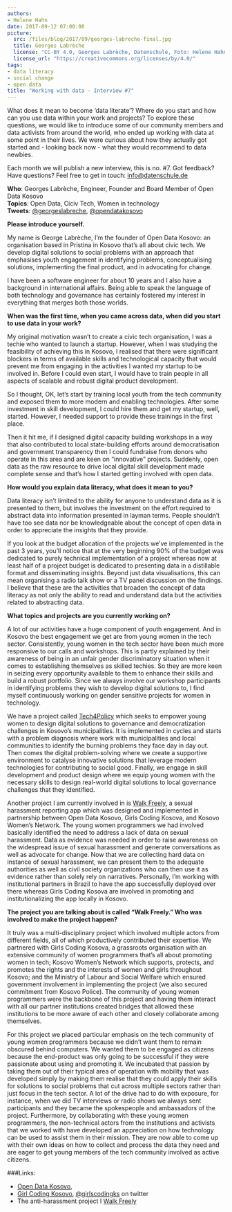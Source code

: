 ```yaml
---
authors: 
- Helene Hahn
date: 2017-09-12 07:00:00
picture:
  src: /files/blog/2017/09/georges-labreche-final.jpg
  title: Georges Labrèche
  license: "CC-BY 4.0, Georges Labrèche, Datenschule, Foto: Helene Hahn"
  license_url: "https://creativecommons.org/licenses/by/4.0/"
tags:
- data literacy
- social change
- open data
title: "Working with data - Interview #7"
---
```


What does it mean to become ‘data literate’? Where do you start and how can you use data within your work and projects? To explore these questions, we would like to introduce some of our community members and data activists from around the world, who ended up working with data at some point in their lives. We were curious about how they actually got started and - looking back now - what they would recommend to data newbies.

Each month we will publish a new interview, this is no. #7. Got feedback? Have questions? Feel free to get in touch: info@datenschule.de

**Who**: Georges Labrèche, Engineer, Founder and Board Member of Open Data Kosovo <br/>
**Topics**: Open Data, Ciciv Tech, Women in technology<br/>
**Tweets**: [@georgeslabreche](http://twitter.com/georgeslabreche), [@opendatakosovo](http://twitter.com/opendatakosovo)

**Please introduce yourself.**
 
My name is George Labrèche, I’m the founder of Open Data Kosovo: an organisation based in Pristina in Kosovo that’s all about civic tech. We develop digital solutions to social problems with an approach that emphasises youth engagement in identifying problems, conceptualising solutions, implementing the final product, and in advocating for change.
 
I have been a software engineer for about 10 years and I also have a background in international affairs. Being able to speak the language of both technology and governance has certainly fostered my interest in everything that merges both those worlds.
 
**When was the first time, when you came across data, when did you start to use data in your work?**
 
My original motivation wasn’t to create a civic tech organisation, I was a techie who wanted to launch a startup. However, when I was studying the feasibility of achieving this in Kosovo, I realised that there were significant blockers in terms of available skills and technological capacity that would prevent me from engaging in the activities I wanted my startup to be involved in. Before I could even start, I would have to train people in all aspects of scalable and robust digital product development.
 
So I thought, OK, let’s start by training local youth from the tech community and exposed them to more modern and enabling technologies. After some investment in skill development, I could hire them and get my startup, well, started. However, I needed support to provide these trainings in the first place.
 
Then it hit me, if I designed digital capacity building workshops in a way that also contributed to local state-building efforts around democratisation and government transparency then I could fundraise from donors who operate in this area and are keen on “innovative” projects. Suddenly, open data as the raw resource to drive local digital skill development made complete sense and that’s how I started getting involved with open data.
 
**How would you explain data literacy, what does it mean to you?**
 
Data literacy isn’t limited to the ability for anyone to understand data as it is presented to them, but involves the investment on the effort required to abstract data into information presented in layman terms. People shouldn’t have too see data nor be knowledgeable about the concept of open data in order to appreciate the insights that they provide.
 
If you look at the budget allocation of the projects we’ve implemented in the past 3 years, you’ll notice that at the very beginning 90% of the budget was dedicated to purely technical implementation of a project whereas now at least half of a project budget is dedicated to presenting data in a distillable format and disseminating insights. Beyond just data visualisations, this can mean organising a radio talk show or a TV panel discussion on the findings. I believe that these are the activities that broaden the concept of data literacy as not only the ability to read and understand data but the activities related to abstracting data.
 
**What topics and projects are you currently working on?**
 
A lot of our activities have a huge component of youth engagement. And in Kosovo the best engagement we get are from young women in the tech sector. Consistently, young women in the tech sector have been much more responsive to our calls and workshops. This is partly explained by their awareness of being in an unfair gender discriminatory situation when it comes to establishing themselves as skilled techies. So they are more keen in seizing every opportunity available to them to enhance their skills and build a robust portfolio. Since we always involve our workshop participants in identifying problems they wish to develop digital solutions to, I find myself continuously working on gender sensitive projects for women in technology.
 
We have a project called [Tech4Policy](http://tech4policy.com/) which seeks to empower young women to design digital solutions to governance and democratization challenges in Kosovo’s municipalities. It is implemented in cycles and starts with a problem diagnosis where work with municipalities and local communities to identify the burning problems they face day in day out. Then comes the digital problem-solving where we create a supportive environment to catalyse innovative solutions that leverage modern technologies for contributing to social good. Finally, we engage in skill development and product design where we equip young women with the necessary skills to design real-world digital solutions to local governance challenges that they identified.
 
Another project I am currently involved in is [Walk Freely](http://iwalkfreely.com/), a sexual harassment reporting app which was designed and implemented in partnership between Open Data Kosovo, Girls Coding Kosova, and Kosovo Women’s Network. The young women programmers we had involved basically identified the need to address a lack of data on sexual harassment. Data as evidence was needed in order to raise awareness on the widespread issue of sexual harassment and generate conversations as well as advocate for change. Now that we are collecting hard data on instance of sexual harassment, we can present them to the adequate authorities as well as civil society organizations who can then use it as evidence rather than solely rely on narratives. Personally, I’m working with institutional partners in Brazil to have the app successfully deployed over there whereas Girls Coding Kosova are involved in promoting and institutionalizing the app locally in Kosovo.
 
**The project you are talking about is called “Walk Freely.” Who was involved to make the project happen?**
 
It truly was a multi-disciplinary project which involved multiple actors from different fields, all of which productively contributed their expertise. We partnered with Girls Coding Kosova, a grassroots organisation with an extensive community of women programmers that’s all about promoting women in tech; Kosovo Women’s Network which supports, protects, and promotes the rights and the interests of women and girls throughout Kosovo; and the Ministry of Labour and Social Welfare which ensured government involvement in implementing the project (we also secured commitment from Kosovo Police). The community of young women programmers were the backbone of this project and having them interact with all our partner institutions created bridges that allowed these institutions to be more aware of each other and closely collaborate among themselves.
 
For this project we placed particular emphasis on the tech community of young women programmers because we didn’t want them to remain obscured behind computers. We wanted them to be engaged as citizens because the end-product was only going to be successful if they were passionate about using and promoting it. We incubated that passion by taking them out of their typical area of operation with mobility that was developed simply by making them realise that they could apply their skills for solutions to social problems that cut across multiple sectors rather than just focus in the tech sector. A lot of the drive had to do with exposure, for instance, when we did TV interviews or radio shows we always sent participants and they became the spokespeople and ambassadors of the project. Furthermore, by collaborating with these young women programmers, the non-technical actors from the institutions and activists that we worked with have developed an appreciation on how technology can be used to assist them in their mission. They are now able to come up with their own ideas on how to collect and process the data they need and are eager to get young members of the tech community involved as active citizens.
 
###Links:
- [Open Data Kosovo](https://opendatakosovo.org/),
- [Girl Coding Kosovo](http://girlscodingkosova.org/about), [@girlscodingks](https://twitter.com/girlscodingks) on twitter
- The anti-harassment project I [Walk Freely](http://iwalkfreely.com/)
